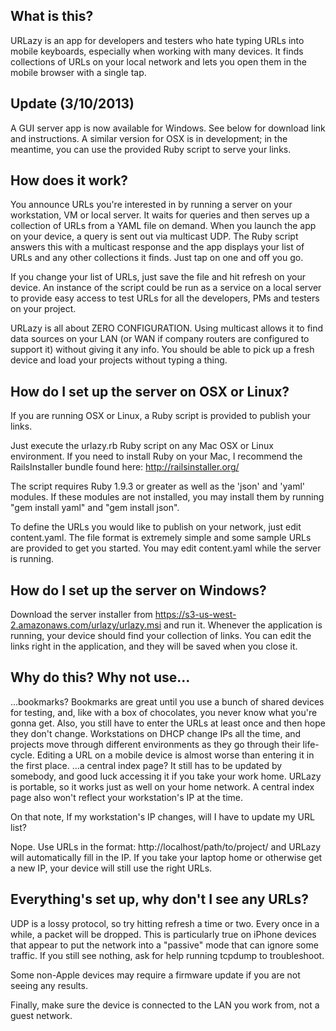 What is this?
-------------

URLazy is an app for developers and testers who hate typing URLs into mobile keyboards, especially when working with many devices. It finds collections of URLs on your local network and lets you open them in the mobile browser with a single tap.

Update (3/10/2013)
------------------
A GUI server app is now available for Windows. See below for download link and instructions. A similar version for OSX is in development; in the meantime, you can use the provided Ruby script to serve your links.

How does it work?
-----------------

You announce URLs you're interested in by running a server on your workstation, VM or local server. It waits for queries and then serves up a collection of URLs from a YAML file on demand. When you launch the app on your device, a query is sent out via multicast UDP. The Ruby script answers this with a multicast response and the app displays your list of URLs and any other collections it finds. Just tap on one and off you go.

If you change your list of URLs, just save the file and hit refresh on your device. An instance of the script could be run as a service on a local server to provide easy access to test URLs for all the developers, PMs and testers on your project.

URLazy is all about ZERO CONFIGURATION. Using multicast allows it to find data sources on your LAN (or WAN if company routers are configured to support it) without giving it any info. You should be able to pick up a fresh device and load your projects without typing a thing.

How do I set up the server on OSX or Linux?
-------------------------------------------

If you are running OSX or Linux, a Ruby script is provided to publish your links.

Just execute the urlazy.rb Ruby script on any Mac OSX or Linux environment. If you need to install Ruby on your Mac, I recommend the RailsInstaller bundle found here: http://railsinstaller.org/

The script requires Ruby 1.9.3 or greater as well as the 'json' and 'yaml' modules. If these modules are not installed, you may install them by running "gem install yaml" and "gem install json".

To define the URLs you would like to publish on your network, just edit content.yaml. The file format is extremely simple and some sample URLs are provided to get you started. You may edit content.yaml while the server is running.

How do I set up the server on Windows?
--------------------------------------
Download the server installer from https://s3-us-west-2.amazonaws.com/urlazy/urlazy.msi and run it. Whenever the application is running, your device should find your collection of links. You can edit the links right in the application, and they will be saved when you close it.

Why do this? Why not use...
---------------------------

...bookmarks? Bookmarks are great until you use a bunch of shared devices for testing, and, like with a box of chocolates, you never know what you're gonna get. Also, you still have to enter the URLs at least once and then hope they don't change. Workstations on DHCP change IPs all the time, and projects move through different environments as they go through their life-cycle. Editing a URL on a mobile device is almost worse than entering it in the first place.
...a central index page? It still has to be updated by somebody, and good luck accessing it if you take your work home. URLazy is portable, so it works just as well on your home network. A central index page also won't reflect your workstation's IP at the time.

On that note, If my workstation's IP changes, will I have to update my URL list?

Nope. Use URLs in the format: http://localhost/path/to/project/ and URLazy will automatically fill in the IP. If you take your laptop home or otherwise get a new IP, your device will still use the right URLs.

Everything's set up, why don't I see any URLs?
----------------------------------------------

UDP is a lossy protocol, so try hitting refresh a time or two. Every once in a while, a packet will be dropped. This is particularly true on iPhone devices that appear to put the network into a "passive" mode that can ignore some traffic. If you still see nothing, ask for help running tcpdump to troubleshoot.

Some non-Apple devices may require a firmware update if you are not seeing any results.

Finally, make sure the device is connected to the LAN you work from, not a guest network.
